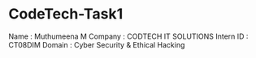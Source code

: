 # CodeTech-Task1
Name : Muthumeena M
Company : CODTECH IT SOLUTIONS
Intern ID : CT08DIM
Domain : Cyber Security & Ethical Hacking

